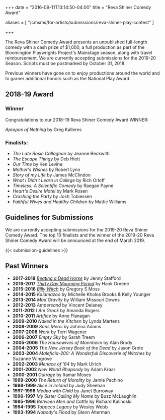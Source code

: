 +++
date = "2016-09-11T13:14:50-04:00"
title = "Reva Shiner Comedy Award"

aliases = [
    "/cmsms/for-artists/submissions/reva-shiner-play-contest"
]

+++

The Reva Shiner Comedy Award presents an unpublished full-length comedy with a cash prize of $1,000, a full production as part of the Bloomington Playwrights Project's Mainstage season, along with travel reimbursement. We are currently accepting submissions for the 2019-20 Season. Scripts must be postmarked by October 31, 2018.

Previous winners have gone on to enjoy productions around the world and to garner additional honors such as the National Play Award.

## 2018-19 Award

### Winner

Congratulations to our 2018-19 Reva Shiner Comedy Award WINNER:

_Apropos of Nothing_ by Greg Kalleres

### Finalists:

* _The Late Rosie Callaghan_ by Jeanne Beckwith
* _The Escape Thingy_ by Deb Hiett
* _Our Time_ by Ken Levine
* _Mother's Wishes_ by Robert Lynn
* _Story of my Life_ by James McClindon
* _What I Didn't Learn in College_ by Rich Orloff
* _Timeless: A Scientific Comedy_ by Raegan Payne
* _Heart's Desire Motel_ by Mark Rosen
* _Crashing the Party_ by Josh Tobiessen
* _Faithful Wives and Healthy Children_ by Mattie Williams

## Guidelines for Submissions

We are currently accepting submissions for the 2019-20 Reva Shiner Comedy Award. The top 10 finalists and the winner of the 2019-20 Reva Shiner Comedy Award will be announced at the end of March 2019.

{{< submission-guidelines >}}

## Past Winners

* **2017-2018** [_Beating a Dead Horse_](/show/2017-2018/beating-a-dead-horse/) by Jenny Stafford
* **2016-2017** [_Thirty Day Mourning Period_](/show/2016-2017/30-day-mourning-period/) by Hank Greene
* **2015-2016** [_Billy Witch_](/show/2015-2016/billy-witch/) by Gregory S Moss
* **2014-2015** _Kalamazoo_ by Michelle Kholos Brooks & Kelly Younger
* **2013-2014** _Mad Gravity_ by William Missouri Downs
* **2012-2013** _Ampersand_ by Vincent Delaney
* **2011-2012** _I Am Grock_ by Amanda Rogers
* **2010-2011** _Artifice_ by Anne Flanagan
* **2009-2010** _Naked in the Kitchen_ by Lynda Martens
* **2008-2009** _Sans Merci_ by Johnna Adams
* **2007-2008** _Work_ by Terri Wagener
* **2006-2007** _Empty Sky_ by Sarah Treem
* **2005-2006** _The Housewives of Mannheim_ by Alan Brody
* **2004-2005** _The New Jersey Book of the Dead_ by Jason Grote
* **2003-2004** _Maleficia-200: A Wonderfull Discoverie of Witches_ by Suzanne Wingrove
* **2002-2003** _Menace of '64_ by Mark Ulrich
* **2001-2002** _New World Rhapsody_ by Adam Kraar
* **2000-2001** _Outrage_ by Itamar Moses
* **1999-2000** _The Return of Morality_ by Jamie Pachino
* **1998-1999** _Alice in Ireland_ by Judy Sheehan
* **1997-1998** _Medea with Child_ by Janet Burroway
* **1996-1997** _My Sister Calling My Name_ by Buzz McLaughlin
* **1995-1996** _Between Men and Cattle_ by Richard Kalinoski
* **1994-1995** _Tobacco Legacy_ by Wesley Webb
* **1993-1994** _Nobody's Flood_ by Glenn Alterman
